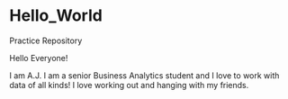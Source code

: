 # Hello_World
Practice Repository

Hello Everyone!

I am A.J. I am a senior Business Analytics student and I love to work with data of all kinds! 
I love working out and hanging with my friends.
